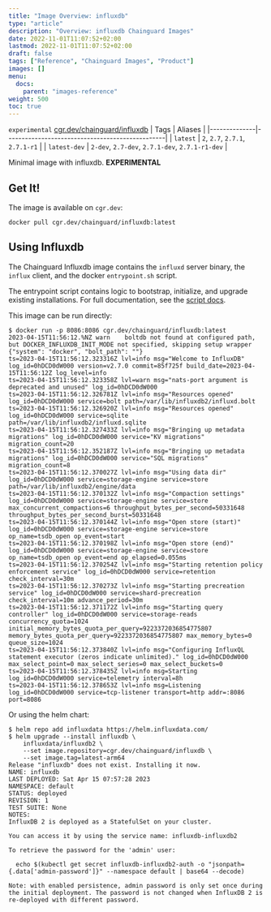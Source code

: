 ```yaml
---
title: "Image Overview: influxdb"
type: "article"
description: "Overview: influxdb Chainguard Images"
date: 2022-11-01T11:07:52+02:00
lastmod: 2022-11-01T11:07:52+02:00
draft: false
tags: ["Reference", "Chainguard Images", "Product"]
images: []
menu:
  docs:
    parent: "images-reference"
weight: 500
toc: true
---
```


`experimental` [cgr.dev/chainguard/influxdb](https://github.com/chainguard-images/images/tree/main/images/influxdb)
| Tags         | Aliases                                         |
|--------------|-------------------------------------------------|
| `latest`     | `2`, `2.7`, `2.7.1`, `2.7.1-r1`                 |
| `latest-dev` | `2-dev`, `2.7-dev`, `2.7.1-dev`, `2.7.1-r1-dev` |



Minimal image with influxdb. **EXPERIMENTAL**

## Get It!

The image is available on `cgr.dev`:

```
docker pull cgr.dev/chainguard/influxdb:latest
```

## Using Influxdb

The Chainguard Influxdb image contains the `influxd` server binary, the `influx` client, and the docker `entrypoint.sh` script.

The entrypoint script contains logic to bootstrap, initialize, and upgrade existing installations.
For full documentation, see the [script docs](https://hub.docker.com/_/influxdb).

This image can be run directly:

```shell
$ docker run -p 8086:8086 cgr.dev/chainguard/influxdb:latest
2023-04-15T11:56:12.%NZ warn    boltdb not found at configured path, but DOCKER_INFLUXDB_INIT_MODE not specified, skipping setup wrapper        {"system": "docker", "bolt_path": ""}
ts=2023-04-15T11:56:12.323316Z lvl=info msg="Welcome to InfluxDB" log_id=0hDCD0dW000 version=v2.7.0 commit=85f725f build_date=2023-04-15T11:56:12Z log_level=info
ts=2023-04-15T11:56:12.323358Z lvl=warn msg="nats-port argument is deprecated and unused" log_id=0hDCD0dW000
ts=2023-04-15T11:56:12.326781Z lvl=info msg="Resources opened" log_id=0hDCD0dW000 service=bolt path=/var/lib/influxdb2/influxd.bolt
ts=2023-04-15T11:56:12.326920Z lvl=info msg="Resources opened" log_id=0hDCD0dW000 service=sqlite path=/var/lib/influxdb2/influxd.sqlite
ts=2023-04-15T11:56:12.327433Z lvl=info msg="Bringing up metadata migrations" log_id=0hDCD0dW000 service="KV migrations" migration_count=20
ts=2023-04-15T11:56:12.352187Z lvl=info msg="Bringing up metadata migrations" log_id=0hDCD0dW000 service="SQL migrations" migration_count=8
ts=2023-04-15T11:56:12.370027Z lvl=info msg="Using data dir" log_id=0hDCD0dW000 service=storage-engine service=store path=/var/lib/influxdb2/engine/data
ts=2023-04-15T11:56:12.370132Z lvl=info msg="Compaction settings" log_id=0hDCD0dW000 service=storage-engine service=store max_concurrent_compactions=6 throughput_bytes_per_second=50331648 throughput_bytes_per_second_burst=50331648
ts=2023-04-15T11:56:12.370144Z lvl=info msg="Open store (start)" log_id=0hDCD0dW000 service=storage-engine service=store op_name=tsdb_open op_event=start
ts=2023-04-15T11:56:12.370198Z lvl=info msg="Open store (end)" log_id=0hDCD0dW000 service=storage-engine service=store op_name=tsdb_open op_event=end op_elapsed=0.055ms
ts=2023-04-15T11:56:12.370254Z lvl=info msg="Starting retention policy enforcement service" log_id=0hDCD0dW000 service=retention check_interval=30m
ts=2023-04-15T11:56:12.370273Z lvl=info msg="Starting precreation service" log_id=0hDCD0dW000 service=shard-precreation check_interval=10m advance_period=30m
ts=2023-04-15T11:56:12.371172Z lvl=info msg="Starting query controller" log_id=0hDCD0dW000 service=storage-reads concurrency_quota=1024 initial_memory_bytes_quota_per_query=9223372036854775807 memory_bytes_quota_per_query=9223372036854775807 max_memory_bytes=0 queue_size=1024
ts=2023-04-15T11:56:12.373840Z lvl=info msg="Configuring InfluxQL statement executor (zeros indicate unlimited)." log_id=0hDCD0dW000 max_select_point=0 max_select_series=0 max_select_buckets=0
ts=2023-04-15T11:56:12.378435Z lvl=info msg=Starting log_id=0hDCD0dW000 service=telemetry interval=8h
ts=2023-04-15T11:56:12.378653Z lvl=info msg=Listening log_id=0hDCD0dW000 service=tcp-listener transport=http addr=:8086 port=8086
```

Or using the helm chart:

```shell
$ helm repo add influxdata https://helm.influxdata.com/
$ helm upgrade --install influxdb \
    influxdata/influxdb2 \
    --set image.repository=cgr.dev/chainguard/influxdb \
    --set image.tag=latest-arm64
Release "influxdb" does not exist. Installing it now.
NAME: influxdb
LAST DEPLOYED: Sat Apr 15 07:57:28 2023
NAMESPACE: default
STATUS: deployed
REVISION: 1
TEST SUITE: None
NOTES:
InfluxDB 2 is deployed as a StatefulSet on your cluster.

You can access it by using the service name: influxdb-influxdb2

To retrieve the password for the 'admin' user:

  echo $(kubectl get secret influxdb-influxdb2-auth -o "jsonpath={.data['admin-password']}" --namespace default | base64 --decode)

Note: with enabled persistence, admin password is only set once during the initial deployment. The password is not changed when InfluxDB 2 is re-deployed with different password.
```

